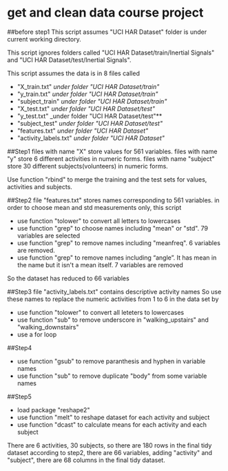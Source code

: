 ﻿get and clean data course project
===================
##before step1
This script assumes "UCI HAR Dataset" folder is under current working directory.

This script ignores folders called "UCI HAR Dataset/train/Inertial Signals" and "UCI HAR Dataset/test/Inertial Signals".

This script assumes the data is in 8 files called 
* "X_train.txt" _under folder "UCI HAR Dataset/train"_
* "y_train.txt" _under folder "UCI HAR Dataset/train"_
* "subject_train" _under folder "UCI HAR Dataset/train"_
* "X_test.txt" _under folder "UCI HAR Dataset/test"_
* "y_test.txt" _under folder "UCI HAR Dataset/test"**
* "subject_test" _under folder "UCI HAR Dataset/test"_
* "features.txt" _under folder "UCI HAR Dataset"_
* "activity_labels.txt" _under folder "UCI HAR Dataset"_


##Step1
files with name "X" store values for 561 variables.
files with name "y" store 6 different activities in numeric forms.
files with name "subject" store 30 different subjects(volunteers) in numeric forms.

Use function "rbind" to merge the training and the test sets for values, activities and subjects. 

##Step2
file "features.txt" stores names corresponding to 561 variables.
in order to choose mean and std measurements only, this script
* use function "tolower" to convert all letters to lowercases
* use function "grep" to choose names including "mean" or "std". 79 variables are selected
* use function "grep" to remove names including "meanfreq". 6 variables are removed.
* use function "grep" to remove names including “angle”. It has mean in the name but it isn't a mean itself. 7 variables are removed

So the dataset has reduced to 66 variables

##Step3
file "activity_labels.txt" contains descriptive activity names
So use these names to replace the numeric activities from 1 to 6 in the data set by 
* use function "tolower" to convert all leteters to lowercases
* use function "sub" to remove underscore in "walking_upstairs" and "walking_downstairs"
* use a for loop

##Step4
* use function "gsub" to remove paranthesis and hyphen in variable names
* use function "sub" to remove duplicate "body" from some variable names

##Step5
* load package "reshape2"
* use function "melt" to reshape dataset for each activity and subject
* use function "dcast" to calculate means for each activity and each subject

There are 6 activities, 30 subjects, so there are 180 rows in the final tidy dataset
according to step2, there are 66 variables, adding "activity" and "subject", there are 68 columns in the final tidy dataset.
